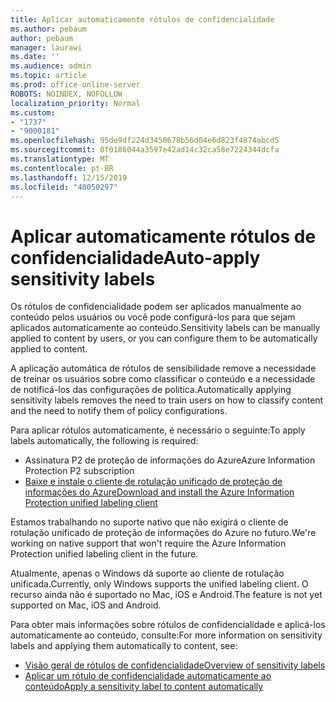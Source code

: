 ```yaml
---
title: Aplicar automaticamente rótulos de confidencialidade
ms.author: pebaum
author: pebaum
manager: laurawi
ms.date: ''
ms.audience: admin
ms.topic: article
ms.prod: office-online-server
ROBOTS: NOINDEX, NOFOLLOW
localization_priority: Normal
ms.custom:
- "1737"
- "9000181"
ms.openlocfilehash: 95de9df224d3450678b56d04e6d823f4874abcd5
ms.sourcegitcommit: 0f0186044a3597e42ad14c32ca58e7224344dcfa
ms.translationtype: MT
ms.contentlocale: pt-BR
ms.lasthandoff: 12/15/2019
ms.locfileid: "40050297"
---
```

# <a name="auto-apply-sensitivity-labels"></a><span data-ttu-id="9d66f-102">Aplicar automaticamente rótulos de confidencialidade</span><span class="sxs-lookup"><span data-stu-id="9d66f-102">Auto-apply sensitivity labels</span></span>

<span data-ttu-id="9d66f-103">Os rótulos de confidencialidade podem ser aplicados manualmente ao conteúdo pelos usuários ou você pode configurá-los para que sejam aplicados automaticamente ao conteúdo.</span><span class="sxs-lookup"><span data-stu-id="9d66f-103">Sensitivity labels can be manually applied to content by users, or you can configure them to be automatically applied to content.</span></span>

<span data-ttu-id="9d66f-104">A aplicação automática de rótulos de sensibilidade remove a necessidade de treinar os usuários sobre como classificar o conteúdo e a necessidade de notificá-los das configurações de política.</span><span class="sxs-lookup"><span data-stu-id="9d66f-104">Automatically applying sensitivity labels removes the need to train users on how to classify content and the need to notify them of policy configurations.</span></span>

<span data-ttu-id="9d66f-105">Para aplicar rótulos automaticamente, é necessário o seguinte:</span><span class="sxs-lookup"><span data-stu-id="9d66f-105">To apply labels automatically, the following is required:</span></span>

- <span data-ttu-id="9d66f-106">Assinatura P2 de proteção de informações do Azure</span><span class="sxs-lookup"><span data-stu-id="9d66f-106">Azure Information Protection P2 subscription</span></span>
- [<span data-ttu-id="9d66f-107">Baixe e instale o cliente de rotulação unificado de proteção de informações do Azure</span><span class="sxs-lookup"><span data-stu-id="9d66f-107">Download and install the Azure Information Protection unified labeling client</span></span>](https://docs.microsoft.com/azure/information-protection/rms-client/install-unifiedlabelingclient-app)

<span data-ttu-id="9d66f-108">Estamos trabalhando no suporte nativo que não exigirá o cliente de rotulação unificado de proteção de informações do Azure no futuro.</span><span class="sxs-lookup"><span data-stu-id="9d66f-108">We're working on native support that won't require the Azure Information Protection unified labeling client in the future.</span></span>

<span data-ttu-id="9d66f-109">Atualmente, apenas o Windows dá suporte ao cliente de rotulação unificada.</span><span class="sxs-lookup"><span data-stu-id="9d66f-109">Currently, only Windows supports the unified labeling client.</span></span>  <span data-ttu-id="9d66f-110">O recurso ainda não é suportado no Mac, iOS e Android.</span><span class="sxs-lookup"><span data-stu-id="9d66f-110">The feature is not yet supported on Mac, iOS and Android.</span></span>

<span data-ttu-id="9d66f-111">Para obter mais informações sobre rótulos de confidencialidade e aplicá-los automaticamente ao conteúdo, consulte:</span><span class="sxs-lookup"><span data-stu-id="9d66f-111">For more information on sensitivity labels and applying them automatically to content,  see:</span></span>

- [<span data-ttu-id="9d66f-112">Visão geral de rótulos de confidencialidade</span><span class="sxs-lookup"><span data-stu-id="9d66f-112">Overview of sensitivity labels</span></span>](https://docs.microsoft.com/office365/securitycompliance/sensitivity-labels)
- [<span data-ttu-id="9d66f-113">Aplicar um rótulo de confidencialidade automaticamente ao conteúdo</span><span class="sxs-lookup"><span data-stu-id="9d66f-113">Apply a sensitivity label to content automatically</span></span>](https://docs.microsoft.com/office365/securitycompliance/apply_sensitivity_label_automatically)
